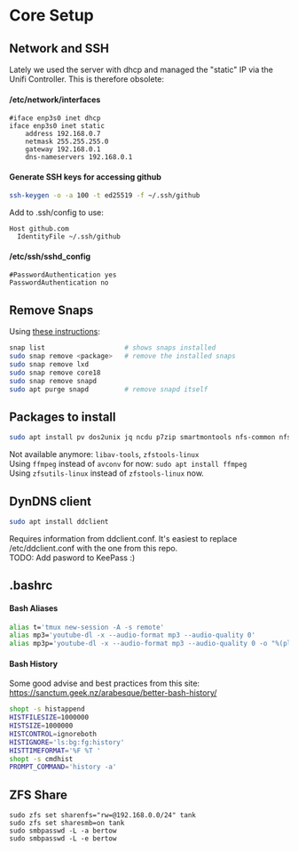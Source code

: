 # Core Setup

## Network and SSH

Lately we used the server with dhcp and managed the "static" IP via the Unifi Controller. This is therefore obsolete:

#### /etc/network/interfaces
```
#iface enp3s0 inet dhcp
iface enp3s0 inet static
    address 192.168.0.7
    netmask 255.255.255.0
    gateway 192.168.0.1
    dns-nameservers 192.168.0.1
```

#### Generate SSH keys for accessing github

```bash
ssh-keygen -o -a 100 -t ed25519 -f ~/.ssh/github
```

Add to .ssh/config to use:

```
Host github.com
  IdentityFile ~/.ssh/github
```

#### /etc/ssh/sshd_config

```
#PasswordAuthentication yes
PasswordAuthentication no
```

## Remove Snaps

Using [these instructions](https://www.kevin-custer.com/blog/disabling-snaps-in-ubuntu-20-04/):

```bash
snap list                    # shows snaps installed
sudo snap remove <package>   # remove the installed snaps
sudo snap remove lxd
sudo snap remove core18
sudo snap remove snapd
sudo apt purge snapd         # remove snapd itself
```

## Packages to install

```bash
sudo apt install pv dos2unix jq ncdu p7zip smartmontools nfs-common nfs-kernel-server pdftk ffmpeg zfsutils-linux
```

Not available anymore: `libav-tools`, `zfstools-linux`\
Using `ffmpeg` instead of `avconv` for now: `sudo apt install ffmpeg`\
Using `zfsutils-linux` instead of `zfstools-linux` now.

## DynDNS client

```bash
sudo apt install ddclient
```

Requires information from ddclient.conf. It's easiest to replace /etc/ddclient.conf with the one from this repo.\
TODO: Add pasword to KeePass :)

## .bashrc

#### Bash Aliases

```bash
alias t='tmux new-session -A -s remote'
alias mp3='youtube-dl -x --audio-format mp3 --audio-quality 0'
alias mp3p='youtube-dl -x --audio-format mp3 --audio-quality 0 -o "%(playlist_index)s-%(title)s.%(ext)s" --yes-playlist'
```

#### Bash History

Some good advise and best practices from this site: https://sanctum.geek.nz/arabesque/better-bash-history/

```bash
shopt -s histappend
HISTFILESIZE=1000000
HISTSIZE=1000000
HISTCONTROL=ignoreboth
HISTIGNORE='ls:bg:fg:history'
HISTTIMEFORMAT='%F %T '
shopt -s cmdhist
PROMPT_COMMAND='history -a'
```

## ZFS Share

```
sudo zfs set sharenfs="rw=@192.168.0.0/24" tank
sudo zfs set sharesmb=on tank
sudo smbpasswd -L -a bertow
sudo smbpasswd -L -e bertow
```
